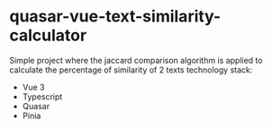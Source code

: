 # quasar-vue-text-similarity-calculator
Simple project where the jaccard comparison algorithm is applied to calculate the percentage of similarity of 2 texts
technology stack:
- Vue 3
- Typescript
- Quasar
- Pinia
